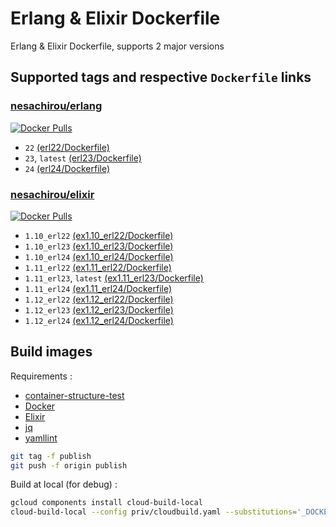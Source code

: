 # Erlang & Elixir Dockerfile

Erlang & Elixir Dockerfile, supports 2 major versions

## Supported tags and respective `Dockerfile` links

### [nesachirou/erlang][erlang hub]

[![Docker Pulls](https://img.shields.io/docker/pulls/nesachirou/erlang.svg)][erlang hub]

- `22` [(erl22/Dockerfile)](https://github.com/ne-sachirou/docker-elixir/blob/master/priv/erl22/Dockerfile)
- `23`, `latest` [(erl23/Dockerfile)](https://github.com/ne-sachirou/docker-elixir/blob/master/priv/erl23/Dockerfile)
- `24` [(erl24/Dockerfile)](https://github.com/ne-sachirou/docker-elixir/blob/master/priv/erl24/Dockerfile)

### [nesachirou/elixir][elixir hub]

[![Docker Pulls](https://img.shields.io/docker/pulls/nesachirou/elixir.svg)][elixir hub]

- `1.10_erl22` [(ex1.10_erl22/Dockerfile)](https://github.com/ne-sachirou/docker-elixir/blob/master/priv/ex1.10_erl22/Dockerfile)
- `1.10_erl23` [(ex1.10_erl23/Dockerfile)](https://github.com/ne-sachirou/docker-elixir/blob/master/priv/ex1.10_erl23/Dockerfile)
- `1.10_erl24` [(ex1.10_erl24/Dockerfile)](https://github.com/ne-sachirou/docker-elixir/blob/master/priv/ex1.10_erl24/Dockerfile)
- `1.11_erl22` [(ex1.11_erl22/Dockerfile)](https://github.com/ne-sachirou/docker-elixir/blob/master/priv/ex1.11_erl22/Dockerfile)
- `1.11_erl23`, `latest` [(ex1.11_erl23/Dockerfile)](https://github.com/ne-sachirou/docker-elixir/blob/master/priv/ex1.11_erl23/Dockerfile)
- `1.11_erl24` [(ex1.11_erl24/Dockerfile)](https://github.com/ne-sachirou/docker-elixir/blob/master/priv/ex1.11_erl24/Dockerfile)
- `1.12_erl22` [(ex1.12_erl22/Dockerfile)](https://github.com/ne-sachirou/docker-elixir/blob/master/priv/ex1.12_erl22/Dockerfile)
- `1.12_erl23` [(ex1.12_erl23/Dockerfile)](https://github.com/ne-sachirou/docker-elixir/blob/master/priv/ex1.12_erl23/Dockerfile)
- `1.12_erl24` [(ex1.12_erl24/Dockerfile)](https://github.com/ne-sachirou/docker-elixir/blob/master/priv/ex1.12_erl24/Dockerfile)

## Build images

Requirements :

- [container-structure-test](https://github.com/GoogleContainerTools/container-structure-test)
- [Docker](https://www.docker.com/)
- [Elixir](https://elixir-lang.org/)
- [jq](https://stedolan.github.io/jq/)
- [yamllint](https://github.com/adrienverge/yamllint)

```sh
git tag -f publish
git push -f origin publish
```

Build at local (for debug) :

```sh
gcloud components install cloud-build-local
cloud-build-local --config priv/cloudbuild.yaml --substitutions='_DOCKER_REGISTRY_PASSWORD=***' .
```

[erlang hub]: https://hub.docker.com/r/nesachirou/erlang/
[elixir hub]: https://hub.docker.com/r/nesachirou/elixir/
